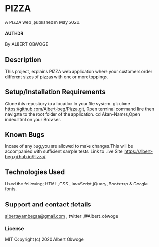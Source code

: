 # PIZZA
#### 
A PIZZA web ,published in May 2020.
#### AUTHOR
By ALBERT OBWOGE
## Description
This project, explains PIZZA web application where your customers order different sizes of pizzas with one or more toppings.
## Setup/Installation Requirements
Clone this repository to a location in your file system. git clone https://github.com/Albert-beg/Pizza.git, Open terminal command line then navigate to the root folder of the application. cd Akan-Names,Open index.html on your Browser.
## Known Bugs
Incase of any bug,you are allowed to make changes.This will be accompanied with sufficient sample tests. 
Link to Live Site :https://albert-beg.github.io/Pizza/
## Technologies Used
Used the following;
HTML ,CSS ,JavaScript,jQuery ,Bootstrap & Google fonts.
## Support and contact details
albertnyambegaa@gmail.com , twitter ,@Albert_obwoge
### License
MIT Copyright (c) 2020 Albert Obwoge